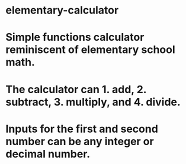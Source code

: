 # elementary-calculator

# Simple functions calculator reminiscent of elementary school math.

# The calculator can 1. add, 2. subtract, 3. multiply, and 4. divide.

# Inputs for the first and second number can be any integer or decimal number.
